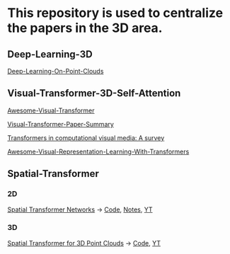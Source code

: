 # This repository  is used to centralize the papers in the 3D area.

## Deep-Learning-3D
[Deep-Learning-On-Point-Clouds](https://github.com/PointCloudYC/Deep-Learning-On-Point-Clouds)

## Visual-Transformer-3D-Self-Attention
[Awesome-Visual-Transformer](https://github.com/dk-liang/Awesome-Visual-Transformer)

[Visual-Transformer-Paper-Summary](https://github.com/AIprogrammer/Visual-Transformer-Paper-Summary)

[Transformers in computational visual media: A survey](https://link.springer.com/content/pdf/10.1007/s41095-021-0247-3.pdf)

[Awesome-Visual-Representation-Learning-With-Transformers](https://github.com/alohays/awesome-visual-representation-learning-with-transformers)

## Spatial-Transformer
### 2D
[Spatial Transformer Networks](https://arxiv.org/abs/1506.02025) -> [Code](https://github.com/kevinzakka/spatial-transformer-network), [Notes](https://kevinzakka.github.io/2017/01/10/stn-part1/), [YT](https://www.youtube.com/watch?v=6NOQC_fl1hQ)

### 3D
[Spatial Transformer for 3D Point Clouds](https://arxiv.org/abs/1906.10887) -> [Code](https://github.com/samaonline/spatial-transformer-for-3d-point-clouds), [YT](https://www.youtube.com/watch?v=UAijTLXkupQ)

